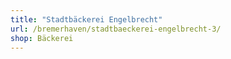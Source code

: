```yaml
---
title: "Stadtbäckerei Engelbrecht"
url: /bremerhaven/stadtbaeckerei-engelbrecht-3/
shop: Bäckerei
---
```

